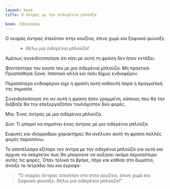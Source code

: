 ```yaml
---
layout: book
title: Ο άντρας με την σιδερένια μπλούζα

book: 19keimena
---
```

Ο νεαρός άντρας στεκόταν στην κουζίνα, έπινε χυμό και ξαφνικά φώναξε

> - Θέλω μια σιδερένια μπλούζα!

Αμέσως συνειδητοποίησε ότι κάτι με αυτή τη φράση δεν ήταν εντάξει.

Φαντάστηκε τον εαυτό του με μια σιδερένια μπλούζα. Μη πρακτικό. Προσπάθησε ξανά. Ιπποτικό αλλά και πάλι δίχως ενδιαφέρον.

Περισσότερο ενδιαφέρον είχε η φράση αυτή καθαυτή παρά η πραγματική της σημασία.

Συνειδητοποίησε ότι αν αυτή η φράση ήταν γραμμένη, κάποιος που θα την διάβαζε θα την επεξεργαζόταν τουλάχιστον δύο φορές.

Μία: Ένας άντρας με μια σιδερένια μπλούζα.

Δύο: Τι μπορεί να σημαίνει ένας άντρας με μια σιδερένια μπλούζα.

Ευφυείς και ιδιόρρυθμοι χαρακτήρες θα ανέλυαν αυτή τη φράση πολλές φορές παραπάνω.

Το αποτέλεσμα εξίταρε τον άντρα με την σιδερένια μπλούζα για αυτό και άρχισε να σκέφτεται πως θα μπορούσε να αυξήσει ακόμα περισσότερο αυτές τις φορές. Όταν τελικά το βρήκε, πήγε και κάθισε στο δωμάτιο, άνοιξε το τετράδιο του και έγραψε:

> “Ο νεαρός άντρας στεκόταν στο στην κουζίνα, έπινε χυμό και ξαφνικά φώναξε: Θέλω μια σιδερένια μπλούζα!”
